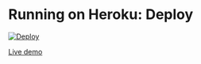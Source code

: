 # Running on Heroku: Deploy
[![Deploy](https://www.herokucdn.com/deploy/button.svg)](https://heroku.com/deploy)

[Live demo](https://lung-cancer-predictor.herokuapp.com/)
